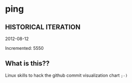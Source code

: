 # ping

## HISTORICAL ITERATION
2012-08-12

Incremented: 5550

## What is this?? 
Linux skills to hack the github commit visualization chart `;-)`
